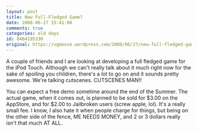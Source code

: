 ```yaml
---
layout: post
title: New Full-Fledged Game?
date: 2008-06-27 15:41:00
comments: true
categories: old days
id: 0404195330
original: https://vgmoose.wordpress.com/2008/06/27/new-full-fledged-game/
---
```


A couple of friends and I are looking at developing a full fledged game for the iPod Touch. Although we can't really talk about it much right now for the sake of spoiling you children, there's a lot to go on and it sounds pretty awesome. We're talking cutscenes. CUTSCENES MAN!!

You can expect a free demo sometime around the end of the Summer. The actual game, when it comes out, is planned to be sold for $3.00 on the AppStore, and for $2.00 to Jailbroken users (screw apple, lol). It's a really small fee. I know, I also hate it when people charge for things, but being on the other side of the fence, ME NEEDS MONEY, and 2 or 3 dollars really isn't that much AT ALL.